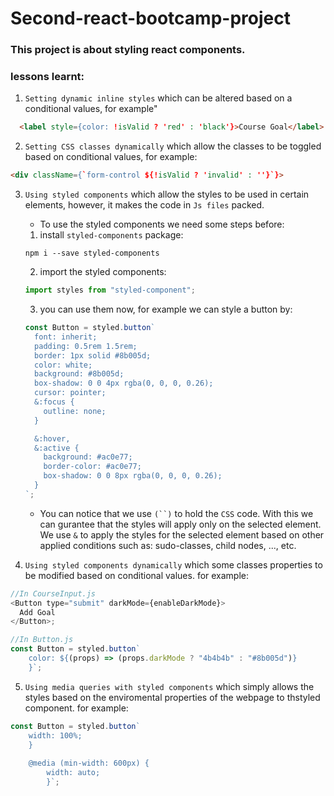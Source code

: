 # Second-react-bootcamp-project

### This project is about styling react components.

### lessons learnt:

1. `Setting dynamic inline styles` which can be altered based on a conditional values, for example"

```html
  <label style={color: !isValid ? 'red' : 'black'}>Course Goal</label>
```

2. `Setting CSS classes dynamically` which allow the classes to be toggled based on conditional values, for example:

```html
<div className={`form-control ${!isValid ? 'invalid' : ''}`}>
```

3. `Using styled components` which allow the styles to be used in certain elements, however, it makes the code in `Js files` packed.

   - To use the styled components we need some steps before:

   1. install `styled-components` package:

   ```
   npm i --save styled-components
   ```

   2. import the styled components:

   ```js
   import styles from "styled-component";
   ```

   3. you can use them now, for example we can style a button by:

   ```js
   const Button = styled.button`
     font: inherit;
     padding: 0.5rem 1.5rem;
     border: 1px solid #8b005d;
     color: white;
     background: #8b005d;
     box-shadow: 0 0 4px rgba(0, 0, 0, 0.26);
     cursor: pointer;
     &:focus {
       outline: none;
     }

     &:hover,
     &:active {
       background: #ac0e77;
       border-color: #ac0e77;
       box-shadow: 0 0 8px rgba(0, 0, 0, 0.26);
     }
   `;
   ```

   - You can notice that we use ` (``) ` to hold the `CSS` code. With this we can gurantee that the styles will apply only on the selected element. We use `&` to apply the styles for the selected element based on other applied conditions such as: sudo-classes, child nodes, ..., etc.

4. `Using styled components dynamically` which some classes properties to be modified based on conditional values. for example:

```js
//In CourseInput.js
<Button type="submit" darkMode={enableDarkMode}>
  Add Goal
</Button>;

//In Button.js
const Button = styled.button`
    color: ${(props) => (props.darkMode ? "4b4b4b" : "#8b005d")}
    }`;
```

5. `Using media queries with styled components` which simply allows the styles based on the enviromental properties of the webpage to thstyled component. for example:

```js
const Button = styled.button`
    width: 100%;
    }
    
    @media (min-width: 600px) {
        width: auto;
        }`;
```
